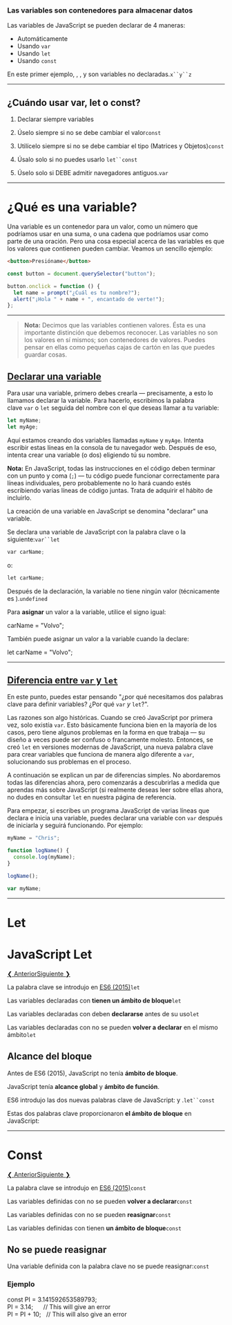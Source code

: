 ### Las variables son contenedores para almacenar datos

Las variables de JavaScript se pueden declarar de 4 maneras:

- Automáticamente
- Usando `var`
- Usando `let`
- Usando `const`

En este primer ejemplo, , , y son variables no declaradas.`x``y``z`

---
## ¿Cuándo usar var, let o const?

1. Declarar siempre variables

2. Úselo siempre si no se debe cambiar el valor`const`

3. Utilícelo siempre si no se debe cambiar el tipo (Matrices y Objetos)`const`

4. Úsalo solo si no puedes usarlo `let``const`

5. Úselo solo si DEBE admitir navegadores antiguos.`var`

---
# ¿Qué es una variable?
Una variable es un contenedor para un valor, como un número que podríamos usar en una suma, o una cadena que podríamos usar como parte de una oración. Pero una cosa especial acerca de las variables es que los valores que contienen pueden cambiar. Veamos un sencillo ejemplo:


```html
<button>Presióname</button>
```



```js
const button = document.querySelector("button");

button.onclick = function () {
  let name = prompt("¿Cuál es tu nombre?");
  alert("¡Hola " + name + ", encantado de verte!");
};
```


---

>**Nota:** Decimos que las variables contienen valores. Ésta es una importante distinción que debemos reconocer. Las variables no son los valores en sí mismos; son contenedores de valores. Puedes pensar en ellas como pequeñas cajas de cartón en las que puedes guardar cosas.


## [Declarar una variable](https://developer.mozilla.org/es/docs/Learn/JavaScript/First_steps/Variables#declarar_una_variable)

Para usar una variable, primero debes crearla — precisamente, a esto lo llamamos declarar la variable. Para hacerlo, escribimos la palabra clave `var` o `let` seguida del nombre con el que deseas llamar a tu variable:


```js
let myName;
let myAge;
```

Aquí estamos creando dos variables llamadas `myName` y `myAge`. Intenta escribir estas líneas en la consola de tu navegador web. Después de eso, intenta crear una variable (o dos) eligiendo tú su nombre.

**Nota:** En JavaScript, todas las instrucciones en el código deben terminar con un punto y coma (`;`) — tu código puede funcionar correctamente para líneas individuales, pero probablemente no lo hará cuando estés escribiendo varias líneas de código juntas. Trata de adquirir el hábito de incluirlo.

La creación de una variable en JavaScript se denomina "declarar" una variable.

Se declara una variable de JavaScript con la palabra clave o la siguiente:`var``let`

```js
var carName;
```

o:

```js
let carName;
```

Después de la declaración, la variable no tiene ningún valor (técnicamente es ).`undefined`

Para **asignar** un valor a la variable, utilice el signo igual:

carName = "Volvo";

También puede asignar un valor a la variable cuando la declare:

let carName = "Volvo";


---
## [Diferencia entre `var` y `let`](https://developer.mozilla.org/es/docs/Learn/JavaScript/First_steps/Variables#diferencia_entre_var_y_let)

En este punto, puedes estar pensando "¿por qué necesitamos dos palabras clave para definir variables? ¿Por qué `var` _y_ `let`?".

Las razones son algo históricas. Cuando se creó JavaScript por primera vez, solo existía `var`. Esto básicamente funciona bien en la mayoría de los casos, pero tiene algunos problemas en la forma en que trabaja — su diseño a veces puede ser confuso o francamente molesto. Entonces, se creó `let` en versiones modernas de JavaScript, una nueva palabra clave para crear variables que funciona de manera algo diferente a `var`, solucionando sus problemas en el proceso.

A continuación se explican un par de diferencias simples. No abordaremos todas las diferencias ahora, pero comenzarás a descubrirlas a medida que aprendas más sobre JavaScript (si realmente deseas leer sobre ellas ahora, no dudes en consultar `let` en nuestra página de referencia.

Para empezar, si escribes un programa JavaScript de varias líneas que declara e inicia una variable, puedes declarar una variable con `var` después de iniciarla y seguirá funcionando. Por ejemplo:


```js
myName = "Chris";

function logName() {
  console.log(myName);
}

logName();

var myName;
```


---
# Let
# JavaScript Let

[❮ Anterior](https://www.w3schools.com/js/js_variables.asp)[Siguiente ❯](https://www.w3schools.com/js/js_const.asp)

La palabra clave se introdujo en [ES6 (2015)](https://www.w3schools.com/js/js_es6.asp)`let`

Las variables declaradas con **tienen un ámbito de bloque**`let`

Las variables declaradas con deben **declararse** antes de su uso`let`

Las variables declaradas con no se pueden **volver a declarar** en el mismo ámbito`let`

## Alcance del bloque

Antes de ES6 (2015), JavaScript no tenía **ámbito de bloque**.

JavaScript tenía **alcance global** y **ámbito de función**.

ES6 introdujo las dos nuevas palabras clave de JavaScript: y .`let``const`

Estas dos palabras clave proporcionaron **el ámbito de bloque** en JavaScript:



---

# Const

[❮ Anterior](https://www.w3schools.com/js/js_let.asp)[Siguiente ❯](https://www.w3schools.com/js/js_operators.asp)

La palabra clave se introdujo en [ES6 (2015)](https://www.w3schools.com/js/js_es6.asp)`const`

Las variables definidas con no se pueden **volver a declarar**`const`

Las variables definidas con no se pueden **reasignar**`const`

Las variables definidas con tienen **un ámbito de bloque**`const`

## No se puede reasignar

Una variable definida con la palabra clave no se puede reasignar:`const`

### Ejemplo

const PI = 3.141592653589793;  
PI = 3.14;      // This will give an error  
PI = PI + 10;   // This will also give an error